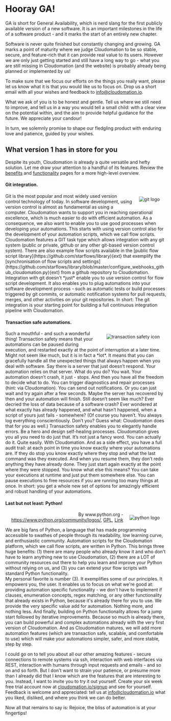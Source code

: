 # Hooray GA!

GA is short for General Availability, which is nerd slang for the first publicly available version of a new software. It is an important milestones in the life of a software product - and it marks the start of an entirely new chapter.

Software is never quite finished but constantly changing and growing. GA marks a point of maturity where we judge Cloudomation to be so stable, secure, and feature-rich that it can provide real value to its users. However we are only just getting started and still have a long way to go - what you are still missing in Cloudomation (and the website) is probably already being planned or implemented by us!

To make sure that we focus our efforts on the things you really want, please let us know what it is that you would like us to focus on. Drop us a short email with all your wishes and feedback to [info@cloudomation.io](mailto:info@cloudomation.io).

What we ask of you is to be honest and gentle. Tell us where we still need to improve, and tell us in a way you would tell a small child: with a clear view on the potential within, and the aim to provide helpful guidance for the future. We appreciate your candour!

In turn, we solemnly promise to shape our fledgling product with enduring love and patience, guided by your wishes.

## What version 1 has in store for you

Despite its youth, Cloudomation is already a quite versatile and hefty solution. Let me draw your attention to a handful of its features. Review the [benefits](/Benefits) and [functionality](/Functionality) pages for a more high-level overview.

#### Git integration.
<img src="https://upload.wikimedia.org/wikipedia/commons/e/e0/Git-logo.svg" alt="git logo" class="responsive d-none d-md-block" style="float:right; margin: 10px 20px"/>
Git is the most popular and most widely used version control technology of today. In software development, using version control is almost as fundamental as using a computer. Cloudomation wants to support you in reaching operational excellence, which is much easier to do with efficient automation. As a consequence, we also want to enable you to use good processes when developing your automations. This starts with using version control also for the development of your automation scripts, which we call flow scripts.  
Cloudomation features a GIT task type which allows integration with any git system (public or private, github or any other git-based version control system). There are also example flow scripts available in the [public flow script library](https://github.com/starflows/library){ext} that exemplify the [synchronisation of flow scripts and settings](https://github.com/starflows/library/blob/master/configure_webhooks_github_cloudomation.py){ext} from a github repository to Cloudomation.  
Integration with git doesn't *just* enable you to use version control for flow script development. It also enables you to plug automations into your software development process - such as automatic tests or build processes triggered by git commits, or automatic notification systems for pull requests, merges, and other activities on your git repositories.  
In short: The git integration is your starting point for building a full continuous integration pipeline with Cloudomation.

#### Transaction safe automations.
<img src="/sitedata/images/transaction_safe.png" alt="transaction safety icon" class="responsive d-none d-md-block" style="float:right; margin: 10px 20px"/>
Such a mouthful - and such a wonderful thing! Transaction safety means that your automations can be paused during execution, and restarted exactly at the point of interruption at a later time. Might not seem like much, but it is in fact a *lot*.
It means that you can gracefully handle all the unexpected things that always happen when you deal with software. Say there is a server that just doesn’t respond. Your automation relies on that server. What do you do? You wait. Your automation doesn’t crash, it just - stops. And then you have all the freedom to decide what to do. You can trigger diagnostics and repair processes (hint: via Cloudomation). You can send out notifications. Or you can just wait and try again after a few seconds. Maybe the server has recovered by then and your automation will finish.
Still doesn’t seem like much? Ever decried the loss of data because of a software crash? Ever wondered at what exactly has already happened, and what hasn’t happened, when a script of yours just fails - somewhere? (Of course you haven’t. You always log everything conscientiously. Don’t you? Guess what: Cloudomation does that for you as well.)
Transaction safety enables you to elegantly handle errors. Be a hero and design self-healing processes. Cloudomation gives you all you need to do just that. It’s not just a fancy word. You can actually do it. Quite easily. With Cloudomation.
And as a side effect, you have a full audit trail: at each point in time you know exactly where your automations are. If they do stop you know exactly where they stop and what the last command was they executed. And when you resume them, they don’t redo anything they have already done. They just start again exactly at the point where they were stopped.
You know what else this means? You can take your executions at runtime and just put them somewhere else. You can pause executions to free resources if you are running too many things at once.
In short: you get a whole new set of options for amazingly efficient and robust handling of your automations.

#### Last but not least: Python!
<img src="https://upload.wikimedia.org/wikipedia/commons/thumb/f/f8/Python_logo_and_wordmark.svg/2880px-Python_logo_and_wordmark.svg.png" alt="python logo" class="responsive d-none d-md-block" style="float:right; margin: 10px 20px"/>
<p align="right"> By www.python.org - <a rel="nofollow" class="external free" href="https://www.python.org/community/logos/">https://www.python.org/community/logos/</a>, <a href="http://www.gnu.org/licenses/gpl.html" title="GNU General Public License">GPL</a>, <a href="https://commons.wikimedia.org/w/index.php?curid=34991637">Link</a> </p>

We are big fans of Python, a language that has made programming accessible to swathes of people through its readability, low learning curve, and enthusiastic community. Automation scripts for the Cloudomation platform, which we call flow scripts, are written in Python. This brings three huge benefits: (1) there are many people who already know it and who don't have to learn anything new to use Cloudomation, (2) there are a LOT of community resources out there to help you learn and improve your Python without relying on us, and (3) you can extend your flow scripts with standard Python functionality.  
My personal favorite is number (3). It exemplifies some of our principles. It empowers you, the user. It enables us to focus on what we're good at: providing automation specific functionality - we don't have to implement if clauses, enumeration concepts, regex matching, or any other functionality that already exists in Python, because it's already there for you to use. We provide the very specific value add for automation. Nothing more, and nothing less. And finally, building on Python functionality allows for a jump start followed by iterative improvements. Because so much is already there, you can build powerful and complex automations already with the very first version of Cloudomation. And as Cloudomation matures, we will add more automation features (which are transaction safe, scalable, and comfortable to use) which will make your automations simpler, safer, and more stable, step by step.

I could go on to tell you about all our other amazing features - secure connections to remote systems via ssh, interaction with web interfaces via REST, interaction with humans through input requests and emails - and so on and so forth. But I don't want to strain your patience, or presume more than I already did that I know which are the features that are interesting to you. Instead, I want to invite you to try it out yourself. Create your six week free trial account now at [cloudomation.io/signup](https://cloudomation.io/signup) and see for yourself. Feedback is welcome and appreciated: tell us at [info@cloudomation.io](mailto:info@cloudomation.io) what you liked, disliked, and where you think we can do better.

Now all that remains to say is: Rejoice, the bliss of automation is at your fingertips!
